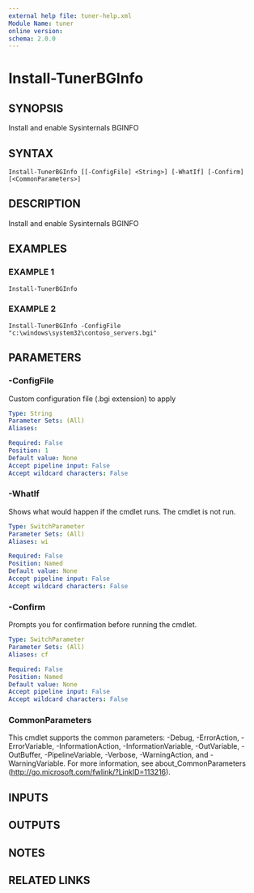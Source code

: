 ```yaml
---
external help file: tuner-help.xml
Module Name: tuner
online version:
schema: 2.0.0
---
```


# Install-TunerBGInfo

## SYNOPSIS
Install and enable Sysinternals BGINFO

## SYNTAX

```
Install-TunerBGInfo [[-ConfigFile] <String>] [-WhatIf] [-Confirm] [<CommonParameters>]
```

## DESCRIPTION
Install and enable Sysinternals BGINFO

## EXAMPLES

### EXAMPLE 1
```
Install-TunerBGInfo
```

### EXAMPLE 2
```
Install-TunerBGInfo -ConfigFile "c:\windows\system32\contoso_servers.bgi"
```

## PARAMETERS

### -ConfigFile
Custom configuration file (.bgi extension) to apply

```yaml
Type: String
Parameter Sets: (All)
Aliases:

Required: False
Position: 1
Default value: None
Accept pipeline input: False
Accept wildcard characters: False
```

### -WhatIf
Shows what would happen if the cmdlet runs.
The cmdlet is not run.

```yaml
Type: SwitchParameter
Parameter Sets: (All)
Aliases: wi

Required: False
Position: Named
Default value: None
Accept pipeline input: False
Accept wildcard characters: False
```

### -Confirm
Prompts you for confirmation before running the cmdlet.

```yaml
Type: SwitchParameter
Parameter Sets: (All)
Aliases: cf

Required: False
Position: Named
Default value: None
Accept pipeline input: False
Accept wildcard characters: False
```

### CommonParameters
This cmdlet supports the common parameters: -Debug, -ErrorAction, -ErrorVariable, -InformationAction, -InformationVariable, -OutVariable, -OutBuffer, -PipelineVariable, -Verbose, -WarningAction, and -WarningVariable.
For more information, see about_CommonParameters (http://go.microsoft.com/fwlink/?LinkID=113216).

## INPUTS

## OUTPUTS

## NOTES

## RELATED LINKS
